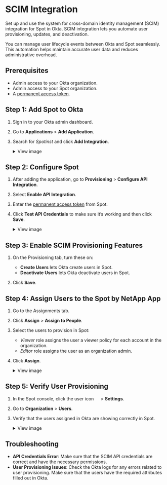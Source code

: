 # SCIM Integration

Set up and use the system for cross-domain identity management (SCIM) integration for Spot in Okta. SCIM integration lets you automate user provisioning, updates, and deactivation.

You can manage user lifecycle events between Okta and Spot seamlessly. This automation helps maintain accurate user data and reduces administrative overhead.

## Prerequisites

- Admin access to your Okta organization.
- Admin access to your Spot organization.
- A [permanent access token](https://docs.spot.io/administration/api/create-api-token).

## Step 1: Add Spot to Okta

1. Sign in to your Okta admin dashboard.
2. Go to **Applications** > **Add Application**.
3. Search for <i>Spotinst</i> and click **Add Integration**.

    <details>
   <summary markdown="span">View image</summary>

    <img alt="scim1" src="https://github.com/user-attachments/assets/7f2c1ee9-cb5b-442a-b680-569b505fef50">

    </details>

## Step 2: Configure Spot

1. After adding the application, go to **Provisioning** > **Configure API Integration**.
2. Select **Enable API Integration**.
3. Enter the [permanent access token](https://docs.spot.io/administration/api/create-api-token) from Spot.
4. Click **Test API Credentials** to make sure it’s working and then click **Save**.

    <details>
   <summary markdown="span">View image</summary>
      
   <img alt="scim2" src="https://github.com/user-attachments/assets/fc8cae93-8796-4fd1-bb6f-e67a638eb49d">
    </details>

## Step 3: Enable SCIM Provisioning Features

1. On the Provisioning tab, turn these on:

   - **Create Users** lets Okta create users in Spot.
   - **Deactivate Users** lets Okta deactivate users in Spot.

2. Click **Save**.

## Step 4: Assign Users to the Spot by NetApp App

1. Go to the Assignments tab.
2. Click **Assign** > **Assign to People**.
3. Select the users to provision in Spot:
   - <i>Viewer</i> role assigns the user a viewer policy for each account in the organization.
   - <i>Editor</i> role assigns the user as an organization admin.
4. Click **Assign**.

    <details>
   <summary markdown="span">View image</summary>

   <img alt="scim3" src="https://github.com/user-attachments/assets/4b146b19-1b6d-4e22-b25b-90d87b440835">
    </details>

## Step 5: Verify User Provisioning

1. In the Spot console, click the user icon <img height="14" src="https://docs.spot.io/administration/_media/usericon.png"> > **Settings**.
2. Go to **Organization** > **Users**.
3. Verify that the users assigned in Okta are showing correctly in Spot.
    <details>
   <summary markdown="span">View image</summary>

   <img alt="scim4" src="https://github.com/user-attachments/assets/21ecaf2e-fc5c-4296-9c01-c8b6ae6195dd">

    </details>

## Troubleshooting

- **API Credentials Error**: Make sure that the SCIM API credentials are correct and have the necessary permissions.
- **User Provisioning Issues**: Check the Okta logs for any errors related to user provisioning. Make sure that the users have the required attributes filled out in Okta.

